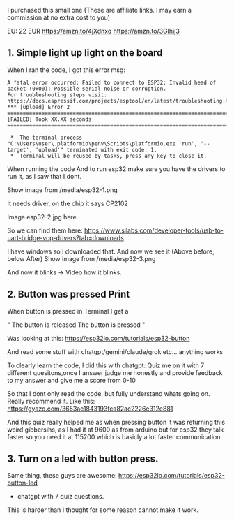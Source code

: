 I purchased this small one (These are affiliate links. I may earn a commission at no extra cost to you)

EU: 22 EUR
https://amzn.to/4jXdnxq
https://amzn.to/3GIhij3


## 1. Simple light up light on the board

When I ran the code, I got this error msg:
```text
A fatal error occurred: Failed to connect to ESP32: Invalid head of packet (0x00): Possible serial noise or corruption.
For troubleshooting steps visit: https://docs.espressif.com/projects/esptool/en/latest/troubleshooting.html
*** [upload] Error 2
============================================================================================================ [FAILED] Took XX.XX seconds ============================================================================================================

 *  The terminal process "C:\Users\user\.platformio\penv\Scripts\platformio.exe 'run', '--target', 'upload'" terminated with exit code: 1. 
 *  Terminal will be reused by tasks, press any key to close it. 
```

When running the code
And to run esp32 make sure you have the drivers to run it, as I saw that I dont.

Show image from /media/esp32-1.png

It needs driver, on the chip it says CP2102


Image esp32-2.jpg here.


So we can find them here:
https://www.silabs.com/developer-tools/usb-to-uart-bridge-vcp-drivers?tab=downloads

I have windows so I downloaded that. And now we see it (Above before, below After)
Show image from /media/esp32-3.png


And now it blinks
-> Video how it blinks.


## 2. Button was pressed Print

When button is pressed in Terminal I get a

"
The button is released
The button is pressed
"


Was looking at this:
https://esp32io.com/tutorials/esp32-button

And read some stuff with chatgpt/gemini/claude/grok etc... anything works

To clearly learn the code, I did this with chatgpt:
Quiz me on it with 7 different quesitons,once I answer judge me honestly and provide feedback to my answer and give me a score from 0-10


So that I dont only read the code, but fully understand whats going on. Really recommend it.
Like this:
https://gyazo.com/3653ac1843193fca82ac2226e312e881


And this quiz really helped me as when pressing button it was returning this weird gibbersihs, as I had it at 9600 as from arduino but for esp32 they talk faster so you need it at 115200 which is basicly a lot faster communication.


## 3. Turn on a led with button press.

Same thing, these guys are awesome:
https://esp32io.com/tutorials/esp32-button-led

+ chatgpt with 7 quiz questions.


This is harder than I thought for some reason cannot make it work.